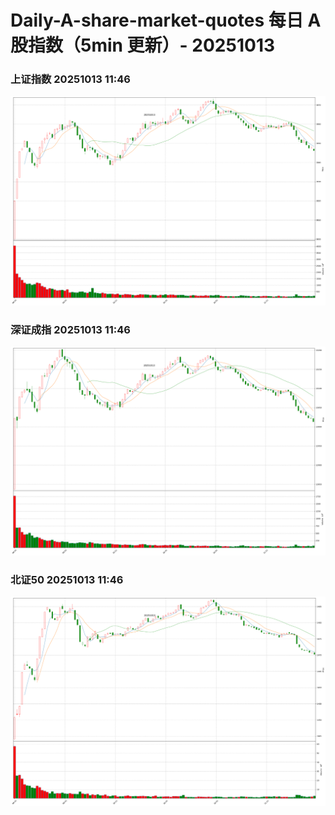 
# Daily-A-share-market-quotes 每日 A 股指数（5min 更新）- 20251013

### 上证指数 20251013 11:46
![](./fig/2025/10/20251013-sh000001.png)

### 深证成指 20251013 11:46
![](./fig/2025/10/20251013-sz399001.png)

### 北证50 20251013 11:46
![](./fig/2025/10/20251013-bj899050.png)
